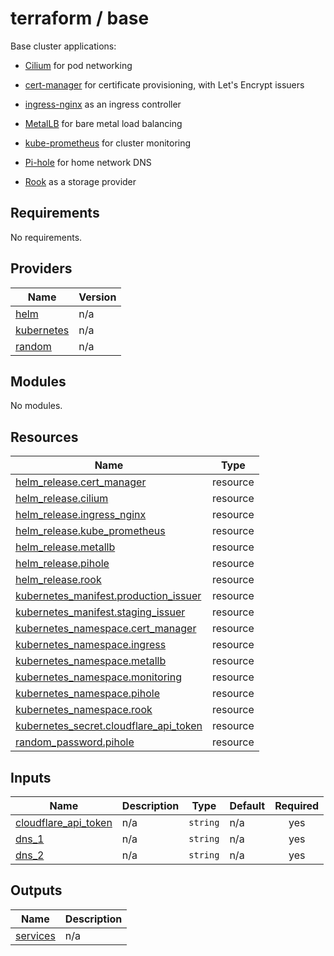 # terraform / base

Base cluster applications:

- [Cilium](https://cilium.io/) for pod networking

- [cert-manager](https://cert-manager.io/) for certificate provisioning, with Let's Encrypt issuers

- [ingress-nginx](https://kubernetes.github.io/ingress-nginx/) as an ingress controller

- [MetalLB](https://metallb.universe.tf/) for bare metal load balancing

- [kube-prometheus](https://github.com/prometheus-operator/kube-prometheus) for cluster monitoring

- [Pi-hole](https://pi-hole.net/) for home network DNS

- [Rook](https://rook.io/) as a storage provider

<!-- prettier-ignore-start -->
<!-- BEGINNING OF PRE-COMMIT-TERRAFORM DOCS HOOK -->
## Requirements

No requirements.

## Providers

| Name | Version |
|------|---------|
| <a name="provider_helm"></a> [helm](#provider\_helm) | n/a |
| <a name="provider_kubernetes"></a> [kubernetes](#provider\_kubernetes) | n/a |
| <a name="provider_random"></a> [random](#provider\_random) | n/a |

## Modules

No modules.

## Resources

| Name | Type |
|------|------|
| [helm_release.cert_manager](https://registry.terraform.io/providers/hashicorp/helm/latest/docs/resources/release) | resource |
| [helm_release.cilium](https://registry.terraform.io/providers/hashicorp/helm/latest/docs/resources/release) | resource |
| [helm_release.ingress_nginx](https://registry.terraform.io/providers/hashicorp/helm/latest/docs/resources/release) | resource |
| [helm_release.kube_prometheus](https://registry.terraform.io/providers/hashicorp/helm/latest/docs/resources/release) | resource |
| [helm_release.metallb](https://registry.terraform.io/providers/hashicorp/helm/latest/docs/resources/release) | resource |
| [helm_release.pihole](https://registry.terraform.io/providers/hashicorp/helm/latest/docs/resources/release) | resource |
| [helm_release.rook](https://registry.terraform.io/providers/hashicorp/helm/latest/docs/resources/release) | resource |
| [kubernetes_manifest.production_issuer](https://registry.terraform.io/providers/hashicorp/kubernetes/latest/docs/resources/manifest) | resource |
| [kubernetes_manifest.staging_issuer](https://registry.terraform.io/providers/hashicorp/kubernetes/latest/docs/resources/manifest) | resource |
| [kubernetes_namespace.cert_manager](https://registry.terraform.io/providers/hashicorp/kubernetes/latest/docs/resources/namespace) | resource |
| [kubernetes_namespace.ingress](https://registry.terraform.io/providers/hashicorp/kubernetes/latest/docs/resources/namespace) | resource |
| [kubernetes_namespace.metallb](https://registry.terraform.io/providers/hashicorp/kubernetes/latest/docs/resources/namespace) | resource |
| [kubernetes_namespace.monitoring](https://registry.terraform.io/providers/hashicorp/kubernetes/latest/docs/resources/namespace) | resource |
| [kubernetes_namespace.pihole](https://registry.terraform.io/providers/hashicorp/kubernetes/latest/docs/resources/namespace) | resource |
| [kubernetes_namespace.rook](https://registry.terraform.io/providers/hashicorp/kubernetes/latest/docs/resources/namespace) | resource |
| [kubernetes_secret.cloudflare_api_token](https://registry.terraform.io/providers/hashicorp/kubernetes/latest/docs/resources/secret) | resource |
| [random_password.pihole](https://registry.terraform.io/providers/hashicorp/random/latest/docs/resources/password) | resource |

## Inputs

| Name | Description | Type | Default | Required |
|------|-------------|------|---------|:--------:|
| <a name="input_cloudflare_api_token"></a> [cloudflare\_api\_token](#input\_cloudflare\_api\_token) | n/a | `string` | n/a | yes |
| <a name="input_dns_1"></a> [dns\_1](#input\_dns\_1) | n/a | `string` | n/a | yes |
| <a name="input_dns_2"></a> [dns\_2](#input\_dns\_2) | n/a | `string` | n/a | yes |

## Outputs

| Name | Description |
|------|-------------|
| <a name="output_services"></a> [services](#output\_services) | n/a |
<!-- END OF PRE-COMMIT-TERRAFORM DOCS HOOK -->
<!-- prettier-ignore-end -->
